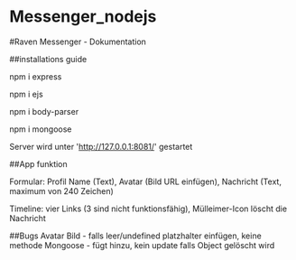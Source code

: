 # Messenger_nodejs


#Raven Messenger - Dokumentation

##installations guide

npm i express

npm i ejs

npm i body-parser

npm i mongoose

Server wird unter 'http://127.0.0.1:8081/' gestartet

##App funktion

Formular: Profil Name (Text), Avatar (Bild URL einfügen), Nachricht (Text, maximum von 240 Zeichen)

Timeline: vier Links (3 sind nicht funktionsfähig), Mülleimer-Icon löscht die Nachricht

##Bugs Avatar Bild - falls leer/undefined platzhalter einfügen, keine methode Mongoose - fügt hinzu, kein update falls Object gelöscht wird
